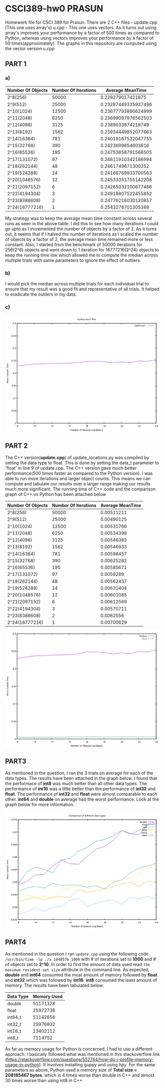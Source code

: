 # CSCI389-hw0 PRASUN
Homework file for CSCI 389 for Prasun. 
There are 2 C++ files - update.cpp (This one uses array's)
u.cpp - This one uses vectors. As it turns out using array's improves your performance by a factor of 500 times as compared to Python, whereas using vectors improves your performance by a factor of 50 times(approximately). The graphs in this repository are computed using the vector version u.cpp 

## PART 1

### a)

Number Of Objects | Number Of Iterations | Average MeanTime 
------------------|----------------------|-----------------
2^8(256) | 50000 | 0.229279017421875
2^9(512) | 25000 | 0.23287449335937496
2^10(1024) | 12500 | 0.23677793890624999
2^11(2048)  | 6250 | 0.23699097976562503
2^12(4096) | 3125 | 0.2389033874218749
2^13(8192) | 1562 | 0.23934449852077663
2^14(16384) | 781 | 0.24019167532047755
2^15(32768) | 390 | 0.2423699654603616
2^16(65536) | 195 | 0.24753658791566505
2^17(131072) | 97 | 0.24811910342186994
2^18(262144) | 48 | 0.2461749671300252
2^19(524288) | 24 | 0.24166769933700563
2^20(1048576) | 12 | 0.24533351755142208
2^21(2097152) | 6 | 0.24265032100677486
2^22(4194304) | 3 | 0.24918807522455852
2^23(8388608) | 2 | 0.24776216030120857
2^24(16777216) | 1 | 0.2543278701305389

My strategy was to keep the average mean time constant across several runs as seen in the above table. I did this to see how many iterations I could go upto as I incremented the number of objects by a factor of 2. As it turns out, it seems that if I halved the number of iterations as I scaled the number of objects by a factor of 2, the average mean time remained more or less constant. Also, I started from the benchmark of 50000 iterations for 256(2^8) objects and went down to 1 iteration for 16777216(2^24) objects to keep the running time low which allowed me to compute the median across multiple trials with same parameters to ignore the effect of outliers.

### b) 

I would pick the median across multiple trials for each individual trial to ensure that my result was a good fit and representative of all trials. It helped to eradicate the outilers in my data. 

### c)

![Part 1](https://github.com/prg007/CSCI389-hw0/blob/master/Python_part1.png)

## PART 2

The C++ version(**update.cpp**) of update_locations.py was compiled by setting the data type to float. This is done by setting the data_t parameter to 'float' in line 9 of update.cpp. The C++ version gave much better performance(500 times faster as compared to the Python version).  I was able to run more iterations and larger object counts. This means we can compute and tabulate our results over a larger range making our results much more significant. The running time of C++ code and the comparison graph of C++ vs Python has been attached below

Number Of Objects | Number Of Iterations | Average MeanTime 
------------------|----------------------|-----------------
2^8(256) | 50000 | 0.00511211
2^9(512) | 25000 | 0.00490125
2^10(1024) | 12500 | 0.00531766
2^11(2048)  | 6250 | 0.00534398
2^12(4096) | 3125 | 0.00546383
2^13(8192) | 1562 | 0.00546933
2^14(16384) | 781 | 0.00598457
2^15(32768) | 390 | 0.00625282
2^16(65536) | 195 | 0.00585671
2^17(131072) | 97 | 0.0059289
2^18(262144) | 48 | 0.00562437
2^19(524288) | 24 | 0.00631404
2^20(1048576) | 12 | 0.00601085
2^21(2097152) | 6 | 0.00612569
2^22(4194304) | 3 | 0.00570711
2^23(8388608) | 2 | 0.0062556
2^24(16777216) | 1 | 0.00700629


![Part 2](https://github.com/prg007/CSCI389-hw0/blob/master/part2_C++_vs_Python_1.png)

## PART3

As mentioned in the question, I ran the 3 trials on average for each of the data types. The results have been attached in the graph below. I found that the performace of **int8** was much better than all other data types. The performance of **int16** was a little better than the performance of **int32** and **float**. The performance of **int32** and **float** were almost comparable to each other. **int64** and **double** on average had the worst performance. Look at the graph below for more information.

![Part 3](https://github.com/prg007/CSCI389-hw0/blob/master/all_c++_comparisons1.png)

## PART4

As mentioned in the question I ran `update.cpp` using the following code `/usr/bin/time -lp ./a 1048576 1000` with # of iterations set to **1000** and # of objects set to **2^10**. In order to find the amount of data used read `the maximum resident set size` attribute in the command line. As expected, **double** and **int64** consumed the most amount of memory followed by **float** and **int32** which was followed by **int16**. **int8** consumed the least amount of memory. The results have been tabulated below: 

Data Type | Memory Used 
----------|------------
double | 51171328
float  | 25972736
int64_t |  51142656
int32_t | 25976832
int16_t | 13402112
int8_t | 7114752

As far as memory usage for Python is concerned, I had to use a different approach. I basically followed what was mentioned in this stackoverflow link (https://stackoverflow.com/questions/552744/how-do-i-profile-memory-usage-in-python). It involves installing guppy and using hpy. For the same parameters as above, Python used a memory size of **Total size = 208185467 bytes**. which is 4 times worse than double in C++ and almost 30 times worse than using int8 in C++
